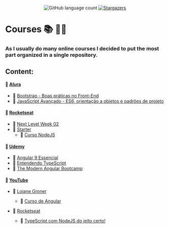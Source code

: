 <p align="center">
  <img alt="GitHub language count" src="https://img.shields.io/github/languages/count/MrS4w/courses?color=%2304D361">
  <a href="https://github.com/MrS4w/courses/stargazers">
    <img alt="Stargazers" src="https://img.shields.io/github/stars/MrS4w/courses?style=social">
  </a>
</p>

# Courses :books: :man_technologist:

### As I usually do many online courses I decided to put the most part organized in a single repository.

## Content:

#### :file_folder: [Alura](https://github.com/MrS4w/courses/tree/master/Alura)

- :open_file_folder: [Bootstrap - Boas práticas no Front-End](https://github.com/MrS4w/courses/tree/master/Alura/Curso%20Bootstrap)
- :open_file_folder: [JavaScript Avançado - ES6, orientação a objetos e padrões de projeto](https://github.com/MrS4w/courses/tree/master/Alura/Curso%20ES6)

#### :file_folder: [Rocketseat](https://github.com/MrS4w/courses/tree/master/Rocketseat)

- :open_file_folder: [Next Level Week 02](https://github.com/MrS4w/courses/tree/master/Rocketseat/NLW02)
- :open_file_folder: [Starter](https://github.com/MrS4w/courses/tree/master/Rocketseat/Starter)
  - :open_file_folder: [Curso NodeJS](https://github.com/MrS4w/courses/tree/master/Rocketseat/Starter/Curso%20NodeJS)

#### :file_folder: [Udemy](https://github.com/MrS4w/courses/tree/master/Udemy)

- :open_file_folder: [Angular 9 Essencial](https://github.com/MrS4w/angular-crud)
- :open_file_folder: [Entendendo TypeScript](https://github.com/MrS4w/curso-TS)
- :open_file_folder: [The Modern Angular Bootcamp](https://github.com/MrS4w/angular-bootcamp)

#### :file_folder: [YouTube](https://github.com/MrS4w/courses/tree/master/YouTube)

- :open_file_folder: [Loiane Groner](https://github.com/MrS4w/courses/tree/master/YouTube/Loiane%20Groner)

  - :open_file_folder: [Curso de Angular](https://github.com/MrS4w/courses/tree/master/YouTube/Loiane%20Groner/curso-angular2)

- :open_file_folder: [Rocketseat](https://github.com/MrS4w/courses/tree/master/YouTube/Rocketseat)
  - :open_file_folder: [TypeScript com NodeJS do jeito certo!](https://github.com/MrS4w/courses/tree/master/YouTube/Rocketseat/tsnode)
